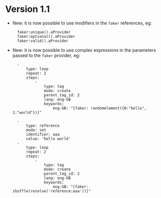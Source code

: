 Version 1.1
===========

* New: it is now possible to use modifiers in the `faker` references, eg:

        faker:unique().aProvider
        faker:optional().aProvider
        faker:valid().aProvider

* New: it is now possible to use complex expressions in the parameters passed to the `faker` provider, eg:

        -
            type: loop
            repeat: 2
            steps:
                -
                    type: tag
                    mode: create
                    parent_tag_id: 2
                    lang: eng-GB
                    keywords:
                        eng-GB: "[faker: randomelement({0:"hello", 1:"world"})]"

        -
            type: reference
            mode: set
            identifier: aaa
            value: 'hello world'
        -
            type: loop
            repeat: 2
            steps:
                -
                    type: tag
                    mode: create
                    parent_tag_id: 2
                    lang: eng-GB
                    keywords:
                        eng-GB: "[faker: shuffle(resolve('reference:aaa'))]"
